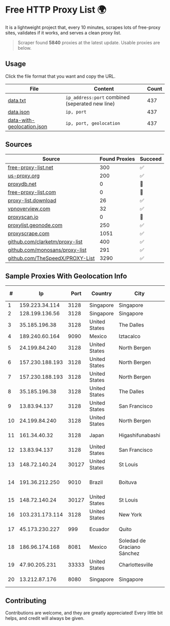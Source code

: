 
# Free HTTP Proxy List 🌍

It is a lightweight project that, every 10 minutes, scrapes lots of free-proxy sites, validates if it works, and serves a clean proxy list.


> Scraper found **5840** proxies at the latest update. Usable proxies are below.

## Usage

Click the file format that you want and copy the URL.


|File|Content|Count|
|----|-------|-----|
|[data.txt](https://raw.githubusercontent.com/themiralay/Proxy-List-World/master/data.txt)|`ip_address:port` combined (seperated new line)|437|
|[data.json](https://raw.githubusercontent.com/themiralay/Proxy-List-World/master/data.json)|`ip, port`|437|
|[data-with-geolocation.json](https://raw.githubusercontent.com/themiralay/Proxy-List-World/master/data-with-geolocation.json)|`ip, port, geolocation`|437|

## Sources

|Source|Found Proxies|Succeed|
|------|-------------|-------|
|[free-proxy-list.net](https://free-proxy-list.net)|300|✅|
|[us-proxy.org](https://www.us-proxy.org)|200|✅|
|[proxydb.net](http://proxydb.net)|0|🚫|
|[free-proxy-list.com](https://free-proxy-list.com/?page=&port=&type%5B%5D=http&type%5B%5D=https&up_time=0&search=Search)|0|🚫|
|[proxy-list.download](https://www.proxy-list.download/HTTP)|26|✅|
|[vpnoverview.com](https://vpnoverview.com/privacy/anonymous-browsing/free-proxy-servers)|32|✅|
|[proxyscan.io](https://www.proxyscan.io)|0|🚫|
|[proxylist.geonode.com](https://proxylist.geonode.com/api/proxy-list?limit=300&page=1&sort_by=lastChecked&sort_type=desc&protocols=http,https)|250|✅|
|[proxyscrape.com](https://api.proxyscrape.com/v2/?request=displayproxies&protocol=http&timeout=10000&country=all&ssl=all&anonymity=all)|1051|✅|
|[github.com/clarketm/proxy-list](https://raw.githubusercontent.com/clarketm/proxy-list/master/proxy-list-raw.txt)|400|✅|
|[github.com/monosans/proxy-list](https://raw.githubusercontent.com/monosans/proxy-list/main/proxies/http.txt)|291|✅|
|[github.com/TheSpeedX/PROXY-List](https://raw.githubusercontent.com/TheSpeedX/PROXY-List/master/http.txt)|3290|✅|


## Sample Proxies With Geolocation Info

|#|Ip|Port|Country|City|Internet Service Provider|
|-|--|----|-------|----|-------------------------|
|1|159.223.34.114|3128|Singapore|Singapore|DigitalOcean, LLC|
|2|128.199.136.56|3128|Singapore|Singapore|DigitalOcean, LLC|
|3|35.185.196.38|3128|United States|The Dalles|Google LLC|
|4|189.240.60.164|9090|Mexico|Iztacalco|Uninet S.A. de C.V.|
|5|24.199.84.240|3128|United States|North Bergen|DigitalOcean, LLC|
|6|157.230.188.193|3128|United States|North Bergen|DigitalOcean, LLC|
|7|157.230.188.193|3128|United States|North Bergen|DigitalOcean, LLC|
|8|35.185.196.38|3128|United States|The Dalles|Google LLC|
|9|13.83.94.137|3128|United States|San Francisco|Microsoft Corporation|
|10|24.199.84.240|3128|United States|North Bergen|DigitalOcean, LLC|
|11|161.34.40.32|3128|Japan|Higashifunabashi|NTT PC Communications, Inc.|
|12|13.83.94.137|3128|United States|San Francisco|Microsoft Corporation|
|13|148.72.140.24|30127|United States|St Louis|GoDaddy.com|
|14|191.36.212.250|9010|Brazil|Boituva|BRC TELECOMUNICACOES EIRELI|
|15|148.72.140.24|30127|United States|St Louis|GoDaddy.com|
|16|103.231.173.114|3128|United States|New York|Netsec Limited|
|17|45.173.230.227|999|Ecuador|Quito|Eliana Vanessa Morocho Oña|
|18|186.96.174.168|8081|Mexico|Soledad de Graciano Sánchez|Total Play Telecomunicaciones SA De CV|
|19|47.90.205.231|33333|United States|Charlottesville|Alibaba.com LLC|
|20|13.212.87.176|8080|Singapore|Singapore|Amazon Technologies Inc.|



## Contributing

Contributions are welcome, and they are greatly appreciated! Every
little bit helps, and credit will always be given.

